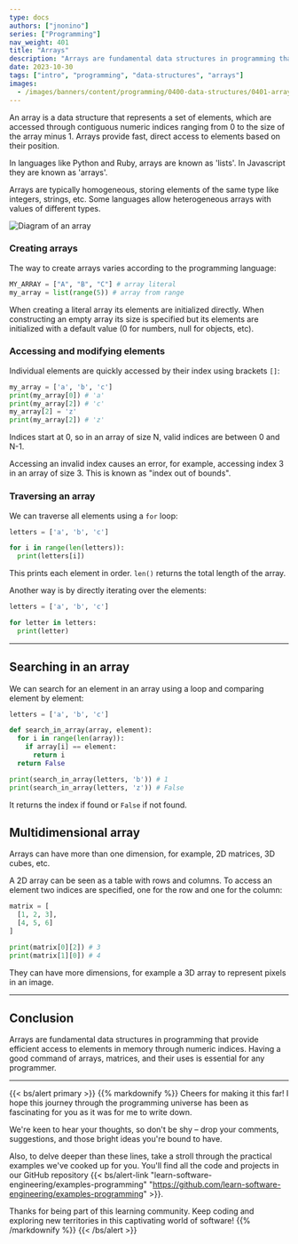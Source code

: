 ```yaml
---
type: docs
authors: ["jnonino"]
series: ["Programming"]
nav_weight: 401
title: "Arrays"
description: "Arrays are fundamental data structures in programming that allow storing and organizing collections of data of the same type. Mastering the use of arrays is essential for any programmer."
date: 2023-10-30
tags: ["intro", "programming", "data-structures", "arrays"]
images:
  - /images/banners/content/programming/0400-data-structures/0401-arrays.en.png
---
```


An array is a data structure that represents a set of elements, which are accessed through contiguous numeric indices ranging from 0 to the size of the array minus 1. Arrays provide fast, direct access to elements based on their position.

In languages like Python and Ruby, arrays are known as 'lists'. In Javascript they are known as 'arrays'.

Arrays are typically homogeneous, storing elements of the same type like integers, strings, etc. Some languages allow heterogeneous arrays with values of different types.

![Diagram of an array](/images/content/programming/0400-data-structures-1/diagram-arrays.jpeg)

### Creating arrays

The way to create arrays varies according to the programming language:

```python
MY_ARRAY = ["A", "B", "C"] # array literal
my_array = list(range(5)) # array from range
```

When creating a literal array its elements are initialized directly. When constructing an empty array its size is specified but its elements are initialized with a default value (0 for numbers, null for objects, etc).

### Accessing and modifying elements

Individual elements are quickly accessed by their index using brackets `[]`:

```python
my_array = ['a', 'b', 'c']
print(my_array[0]) # 'a'
print(my_array[2]) # 'c'
my_array[2] = 'z'
print(my_array[2]) # 'z'
```

Indices start at 0, so in an array of size N, valid indices are between 0 and N-1.

Accessing an invalid index causes an error, for example, accessing index 3 in an array of size 3. This is known as "index out of bounds".

### Traversing an array

We can traverse all elements using a `for` loop:

```python
letters = ['a', 'b', 'c']

for i in range(len(letters)):
  print(letters[i])
```

This prints each element in order. `len()` returns the total length of the array.

Another way is by directly iterating over the elements:

```python
letters = ['a', 'b', 'c']

for letter in letters:
  print(letter)
```

---

## Searching in an array

We can search for an element in an array using a loop and comparing element by element:

```python
letters = ['a', 'b', 'c']

def search_in_array(array, element):
  for i in range(len(array)):
    if array[i] == element:
      return i
  return False

print(search_in_array(letters, 'b')) # 1
print(search_in_array(letters, 'z')) # False
```

It returns the index if found or `False` if not found.

## Multidimensional array

Arrays can have more than one dimension, for example, 2D matrices, 3D cubes, etc.

A 2D array can be seen as a table with rows and columns. To access an element two indices are specified, one for the row and one for the column:

```python
matrix = [
  [1, 2, 3],
  [4, 5, 6]
]

print(matrix[0][2]) # 3
print(matrix[1][0]) # 4
```

They can have more dimensions, for example a 3D array to represent pixels in an image.

---

## Conclusion

Arrays are fundamental data structures in programming that provide efficient access to elements in memory through numeric indices. Having a good command of arrays, matrices, and their uses is essential for any programmer.

---

{{< bs/alert primary >}}
{{% markdownify %}}
Cheers for making it this far! I hope this journey through the programming universe has been as fascinating for you as it was for me to write down.

We're keen to hear your thoughts, so don't be shy – drop your comments, suggestions, and those bright ideas you're bound to have.

Also, to delve deeper than these lines, take a stroll through the practical examples we've cooked up for you. You'll find all the code and projects in our GitHub repository {{< bs/alert-link "learn-software-engineering/examples-programming" "https://github.com/learn-software-engineering/examples-programming" >}}.

Thanks for being part of this learning community. Keep coding and exploring new territories in this captivating world of software!
{{% /markdownify %}}
{{< /bs/alert >}}
